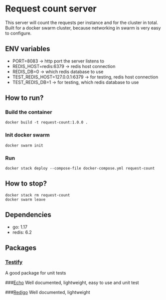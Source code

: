 # Request count server
This server will count the requests per instance and for the cluster in total. Built for a docker swarm cluster, because networking in swarm is very easy to configure.

## ENV variables
- PORT=8083 -> http port the server listens to
- REDIS_HOST=redis:6379 -> redis host connection
- REDIS_DB=0 -> which redis database to use
- TEST_REDIS_HOST=127.0.0.1:6379 -> for testing, redis host connection
- TEST_REDIS_DB=1 -> for testing, which redis database to use

## How to run?
### Build the container
```
docker build -t request-count:1.0.0 .
```
### Init docker swarm
````
docker swarm init
````
### Run
````
docker stack deploy --compose-file docker-compose.yml request-count
````

## How to stop?
````
docker stack rm request-count
docker swarm leave
````

## Dependencies
- go: 1.17
- redis: 6.2

## Packages
### [Testify](github.com/stretchr/testify)
A good package for unit tests

###[Echo](https://echo.labstack.com/guide/)
Well documented, lightweight, easy to use and unit test

###[Redigo](https://github.com/gomodule/redigo)
Well documented, lightweight
